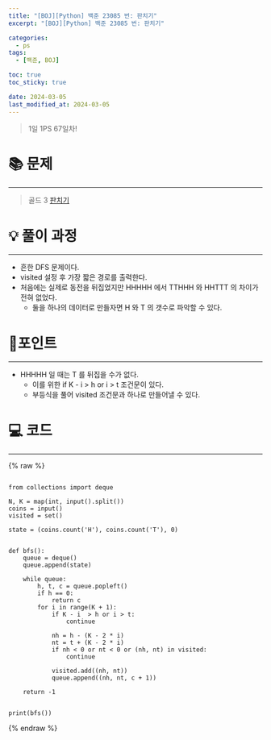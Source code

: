 ```yaml
---
title: "[BOJ][Python] 백준 23085 번: 판치기"
excerpt: "[BOJ][Python] 백준 23085 번: 판치기"

categories:
  - ps
tags:
  - [백준, BOJ]

toc: true
toc_sticky: true

date: 2024-03-05
last_modified_at: 2024-03-05
---
```


> 1일 1PS 67일차!

# 📚 문제

---

> 골드 3
> [판치기](https://www.acmicpc.net/problem/23085)

# 💡 풀이 과정

---

- 흔한 DFS 문제이다. 
- visited 설정 후 가장 짧은 경로를 출력한다. 
- 처음에는 실제로 동전을 뒤집었지만 HHHHH 에서 TTHHH 와 HHTTT 의 차이가 전혀 없었다.
    - 둘을 하나의 데이터로 만들자면 H 와 T 의 갯수로 파악할 수 있다. 


# 📌포인트

---

- HHHHH 일 때는 T 를 뒤집을 수가 없다.
    - 이를 위한  if K - i  > h or i > t 조건문이 있다.
    - 부등식을 풀어 visited 조건문과 하나로 만들어낼 수 있다.


# 💻 코드

---

{% raw %}

```

from collections import deque

N, K = map(int, input().split())
coins = input()
visited = set()

state = (coins.count('H'), coins.count('T'), 0)


def bfs():
    queue = deque()
    queue.append(state)

    while queue:
        h, t, c = queue.popleft()
        if h == 0:
            return c
        for i in range(K + 1):
            if K - i  > h or i > t:
                continue

            nh = h - (K - 2 * i)
            nt = t + (K - 2 * i)
            if nh < 0 or nt < 0 or (nh, nt) in visited:
                continue

            visited.add((nh, nt))
            queue.append((nh, nt, c + 1))

    return -1


print(bfs())

```

{% endraw %}
